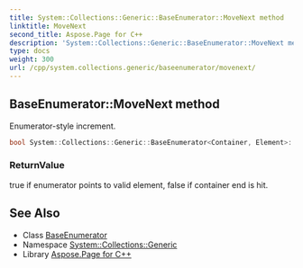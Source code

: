 ```yaml
---
title: System::Collections::Generic::BaseEnumerator::MoveNext method
linktitle: MoveNext
second_title: Aspose.Page for C++
description: 'System::Collections::Generic::BaseEnumerator::MoveNext method. Enumerator-style increment in C++.'
type: docs
weight: 300
url: /cpp/system.collections.generic/baseenumerator/movenext/
---
```

## BaseEnumerator::MoveNext method


Enumerator-style increment.

```cpp
bool System::Collections::Generic::BaseEnumerator<Container, Element>::MoveNext() override
```


### ReturnValue

true if enumerator points to valid element, false if container end is hit.

## See Also

* Class [BaseEnumerator](../)
* Namespace [System::Collections::Generic](../../)
* Library [Aspose.Page for C++](../../../)

